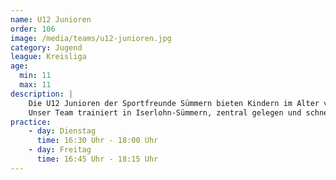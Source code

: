 ```yaml
---
name: U12 Junioren
order: 106
image: /media/teams/u12-junioren.jpg
category: Jugend
league: Kreisliga
age:
  min: 11
  max: 11
description: |
    Die U12 Junioren der Sportfreunde Sümmern bieten Kindern im Alter von 11 Jahren die perfekte Möglichkeit, Fußball spielerisch zu lernen und sich sportlich weiterzuentwickeln.
    Unser Team trainiert in Iserlohn-Sümmern, zentral gelegen und schnell erreichbar aus Menden, Hemer und der Iserlohner Innenstadt.
practice:
    - day: Dienstag
      time: 16:30 Uhr - 18:00 Uhr
    - day: Freitag
      time: 16:45 Uhr - 18:15 Uhr
---
```

